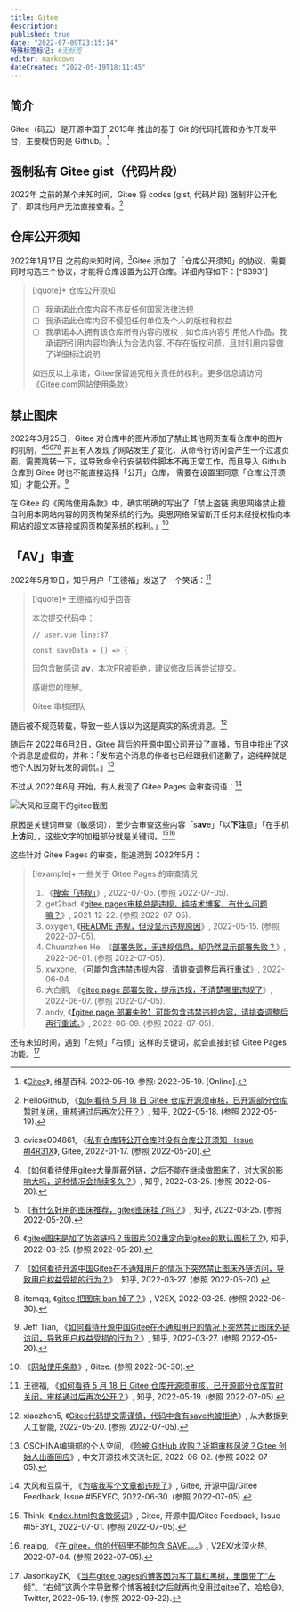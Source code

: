 ```yaml
---
title: Gitee
description:
published: true
date: "2022-07-09T23:15:14"
特殊标签标记: #无标签
editor: markdown
dateCreated: "2022-05-19T18:11:45"
---
```


## 简介

Gitee（码云）是开源中国于 2013年 推出的基于 Git 的代码托管和协作开发平台，主要模仿的是 Github。[^71707213]

[^71707213]: 《[Gitee](https://zh.wikipedia.org/w/index.php?title=Gitee&oldid=71707213)》, 维基百科. 2022-05-19. 参照: 2022-05-19. [Online].

## 强制私有 Gitee gist（代码片段）

2022年 之前的某个未知时间，Gitee 将 codes (gist, 代码片段) 强制非公开化了，即其他用户无法直接查看。[^1315]

[^1315]: HelloGithub, 《[如何看待 5 月 18 日 Gitee 仓库开源须审核，已开源部分仓库暂时关闭，审核通过后再次公开？](https://web.archive.org/web/20220518144607/https://www.zhihu.com/question/533388365/answer/2491315574)》, 知乎, 2022-05-18. (参照 2022-05-19).

## 仓库公开须知

2022年1月17日 之前的未知时间，[^I4R31X]Gitee 添加了「仓库公开须知」的协议，需要同时勾选三个协议，才能将仓库设置为公开仓库。详细内容如下：[^93931]

[^I4R31X]: cvicse004861, 《[私有仓库转公开仓库时没有仓库公开须知 · Issue \#I4R31X](https://web.archive.org/web/20220519163229/https://gitee.com/oschina/git-osc/issues/I4R31X)》, Gitee, 2022-01-17. (参照 2022-05-20).

[^1]: 山外的鸭子哥, 《[码云(Gitee)宣布托管开源项目先审后发 承诺合法无违规经人工审核后才可访问](https://web.archive.org/web/20220519165657/https://www.landiannews.com/archives/93931.html)》, 蓝点网, 2022-05-19. (参照 2022-05-20).

> [!quote]+ 仓库公开须知
>
> +   [ ] 我承诺此仓库内容不违反任何国家法律法规
> +   [ ] 我承诺此仓库内容不侵犯任何单位及个人的版权和权益
> +   [ ] 我承诺本人拥有该仓库所有内容的版权；如仓库内容引用他人作品，我承诺所引用内容均确认为合法内容, 不存在版权问题，且对引用内容做了详细标注说明
>
> 如违反以上承诺，Gitee保留追究相关责任的权利。更多信息请访问《Gitee.com网站使用条款》

## 禁止图床

2022年3月25日，Gitee 对仓库中的图片添加了禁止其他网页查看仓库中的图片的机制，[^z1][^z2][^z3][^z4][^z5] 并且有人发现了网站发生了变化，从命令行访问会产生一个过渡页面，需要跳转一下，这导致命令行安装软件脚本不再正常工作。而且导入 Github 仓库到 Gitee 时也不能直接选择「公开」仓库， 需要在设置里同意「仓库公开须知」才能公开。[^2409]

[^z1]: 《[如何看待使用gitee大量屏蔽外链，之后不能在继续做图床了，对大家的影响大吗，这种情况会持续多久？](https://web.archive.org/web/20220509162157/https://www.zhihu.com/question/524089317)》, 知乎, 2022-03-25. (参照 2022-05-20).

[^z2]: 《[有什么好用的图床推荐，gitee图床挂了吗？](https://www.zhihu.com/question/524094354)》, 知乎, 2022-03-25. (参照 2022-05-20).

[^z3]: 《[gitee图床是加了防盗链吗？我图片302重定向到gitee的默认图标了 ?](https://web.archive.org/web/20220514101652/https://www.zhihu.com/question/524099214)》, 知乎, 2022-03-25. (参照 2022-05-20).

[^z4]: 《[如何看待开源中国Gitee在不通知用户的情况下突然禁止图床外链访问，导致用户权益受损的行为？](https://web.archive.org/web/20220329035405/https://www.zhihu.com/question/524345403)》, 知乎, 2022-03-27. (参照 2022-05-20).

[^z5]: itemqq, 《[gitee 把图床 ban 掉了？](https://web.archive.org/web/20220326011741/https://www.v2ex.com/t/842932)》, V2EX, 2022-03-25. (参照 2022-06-30).

[^2409]: Jeff Tian, 《[如何看待开源中国Gitee在不通知用户的情况下突然禁止图床外链访问，导致用户权益受损的行为？](https://web.archive.org/web/20220519161838/https://www.zhihu.com/question/524345403/answer/2409484751)》, 知乎, 2022-03-27. (参照 2022-05-20).

在 Gitee 的《网站使用条款》中，确实明确的写出了「禁止盗链 奥思网络禁止擅自利用本网站内容的网页构架系统的行为。奥思网络保留断开任何未经授权指向本网站的超文本链接或网页构架系统的权利。」[^gitee_terms]

[^gitee_terms]: 《[网站使用条款](https://web.archive.org/web/20180316222901/https://gitee.com/terms)》, Gitee. (参照 2022-06-30).

## 「AV」审查

2022年5月19日，知乎用户「王德福」发送了一个笑话：[^533388365]

[^533388365]: 王德福, 《[如何看待 5 月 18 日 Gitee 仓库开源须审核，已开源部分仓库暂时关闭，审核通过后再次公开？](https://web.archive.org/web/20220519131519/https://www.zhihu.com/question/533388365/answer/2492549159)》, 知乎, 2022-05-19. (参照 2022-07-05).

> [!quote]+ 王德福的知乎回答
>
> 本次提交代码中：
>
> ```text
> // user.vue line:87
>
> const saveData = () => {
> ```
>
> 因包含敏感词 **av**，本次PR被拒绝，建议修改后再尝试提交。
>
> 感谢您的理解。
>
> Gitee 审核团队

随后被不规范转载，导致一些人误以为这是真实的系统消息。[^5371]

[^5371]: xiaozhch5, 《[Gitee代码提交需谨慎，代码中含有save也被拒绝](https://lrting.top/qapress/5371.html)》, 从大数据到人工智能, 2022-05-20. (参照 2022-07-05).

随后在 2022年6月2日，Gitee 背后的开源中国公司开设了直播，节目中指出了这个消息是虚假的，并称：「发布这个消息的作者也已经跟我们道歉了，这纯粹就是他个人因为好玩发的调侃。」[^5534534]

[^5534534]: OSCHINA编辑部的个人空间, 《[险被 GitHub 收购？近期审核风波？Gitee 创始人出面回应](https://web.archive.org/web/20220705004616/https://my.oschina.net/oscpyaqxylk/blog/5534534)》, 中文开源技术交流社区, 2022-06-02. (参照 2022-07-05).

不过从 2022年6月 开始，有人发现了 Gitee Pages 会审查词语：[^I5EYEC]

[^I5EYEC]: 大风和豆腐干, 《[为啥我写个文章都违规了](https://web.archive.org/web/20220704145036/https://gitee.com/oschina/git-osc/issues/I5EYEC)》, Gitee, 开源中国/Gitee Feedback, Issue \#I5EYEC, 2022-06-30. (参照 2022-07-05).

![大风和豆腐干的gitee截图](https://s3.tebi.io/ggame/website/gitee/大风和豆腐干的gitee截图.webp)

原因是关键词审查（敏感词），至少会审查这些内容「s**av**e」「以**下注**意」「在手机**上访**问」，这些文字的加粗部分就是关键词。[^I5F3YL][^864017]

[^I5F3YL]: Think, 《[index.html包含敏感词](https://web.archive.org/web/20220704194506/https://gitee.com/oschina/git-osc/issues/I5F3YL)》, Gitee, 开源中国/Gitee Feedback, Issue \#I5F3YL, 2022-07-01. (参照 2022-07-05).

[^864017]: realpg, 《[在 gitee，你的代码里不能包含 SAVE。。。](https://web.archive.org/web/20220705000050/https://www.v2ex.com/t/864017)》, V2EX/水深火热, 2022-07-04. (参照 2022-07-05).

这些针对 Gitee Pages 的审查，能追溯到 2022年5月：

> [!example]+ 一些关于 Gitee Pages 的审查情况
>
> 1.  《[搜索「违规」](https://web.archive.org/web/20220705073104/https://gitee.com/oschina/git-osc/issues?issue_search=违规)》, 2022-07-05. (参照 2022-07-05).
> 2.  get2bad, 《[gitee pages审核总是违规，纯技术博客，有什么问题嘛？](https://web.archive.org/web/20220705075323/https://gitee.com/oschina/git-osc/issues/I4NL8O)》, 2021-12-22. (参照 2022-07-05).
> 3.  oxygen, 《[README 违规，但没显示违规原因](https://web.archive.org/web/20220705075330/https://gitee.com/oschina/git-osc/issues/I57GY8)》, 2022-05-15. (参照 2022-07-05).
> 4.  Chuanzhen He, 《[部署失败，无违规信息，却仍然显示部署失败？](https://web.archive.org/web/20220705072942/https://gitee.com/oschina/git-osc/issues/I5AFHO)》, 2022-06-01. (参照 2022-07-05).
> 5.  xwxone, 《[可能包含违禁违规内容，请排查调整后再行重试](https://web.archive.org/web/20220705075130/https://gitee.com/oschina/git-osc/issues/I5AORE)》, 2022-06-04
> 6.  大白鹅, 《[gitee page 部署失败，提示违规，不清楚哪里违规了](https://web.archive.org/web/20220705074958/https://gitee.com/oschina/git-osc/issues/I5B1KW)》, 2022-06-07. (参照 2022-07-05).
> 7.   andy, 《[【gitee page 部署失败】可能包含违禁违规内容，请排查调整后再行重试。](https://web.archive.org/web/20220705072852/https://gitee.com/oschina/git-osc/issues/I5BI39)》, 2022-06-09. (参照 2022-07-05).

还有未知时间，遇到「左倾」「右倾」这样的关键词，就会直接封锁 Gitee Pages 功能。[^88259]

[^88259]: JasonkayZK, 《[当年gitee pages的博客因为写了篇红黑树，里面带了“左倾”、“右倾”这两个字导致整个博客被封之后就再也没用过gitee了，哈哈😄](https://web.archive.org/web/20220519143836/https://twitter.com/Jasonkay_ZK/status/1527297310811488259)》, Twitter, 2022-05-19. (参照 2022-09-22).
